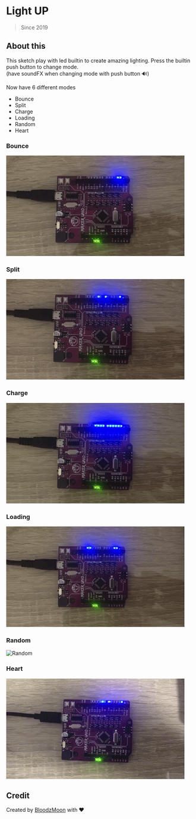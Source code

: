 
# Light UP

> Since 2019

## About this

This sketch play with led builtin to create amazing lighting. Press the builtin push button to change mode.  
(have soundFX when changing mode with push button 🔊)  
  
Now have 6 different modes  

- Bounce  
- Split  
- Charge  
- Loading  
- Random  
- Heart

### Bounce

![Bounce](https://github.com/BloodzMoon/maker-uno/blob/master/lightup/gif/mode1.gif)

### Split

![Split](https://github.com/BloodzMoon/maker-uno/blob/master/lightup/gif/mode2.gif)

### Charge

![Charge](https://github.com/BloodzMoon/maker-uno/blob/master/lightup/gif/mode3.gif)

### Loading

![Loading](https://github.com/BloodzMoon/maker-uno/blob/master/lightup/gif/mode4.gif)

### Random

![Random](https://github.com/BloodzMoon/maker-uno/blob/master/lightup/gif/mode5.gif)

### Heart

![Heart](https://github.com/BloodzMoon/maker-uno/blob/master/lightup/gif/mode6.gif)

## Credit

Created by [BloodzMoon](https://github.com/BloodzMoon/) with ❤
